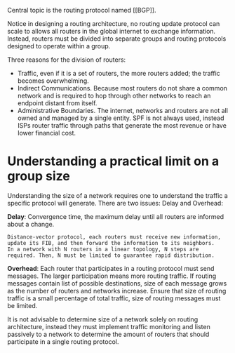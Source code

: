 Central topic is the routing protocol named [[BGP]].

Notice in designing a routing architecture, no routing update protocol can scale to allows all routers in the global internet to exchange information. Instead, routers must be divided into separate groups and routing protocols designed to operate within a group.

Three reasons for the division of routers:
* Traffic, even if it is a set of routers, the more routers added; the traffic becomes overwhelming.
* Indirect Communications. Because most routers do not share a common network and is required to hop through other networks to reach an endpoint distant from itself.
* Administrative Boundaries. The internet, networks and routers are not all owned and managed by a single entity. SPF is not always used, instead ISPs router traffic through paths that generate the most revenue or have lower financial cost.

# Understanding a practical limit on a group size

Understanding the size of a network requires one to understand the traffic a specific protocol will generate. There are two issues: Delay and Overhead:

**Delay**: Convergence time, the maximum delay until all routers are informed about a change.

```Example
Distance-vector protocol, each routers must receive new information, update its FIB, and then forward the information to its neighbors.
In a network with N routers in a linear topology, N steps are required. Then, N must be limited to guarantee rapid distribution.
```

**Overhead**: Each router that participates in a routing protocol must send messages. The larger participation means more routing traffic. If routing messages contain list of possible destinations, size of each message grows as the number of routers and networks increase. Ensure that size of routing traffic is a small percentage of total traffic, size of routing messages must be limited. 

It is not advisable to determine size of a network solely on routing architecture, instead they must implement traffic monitoring and listen passively to a network to determine the amount of routers that should participate in a single routing protocol.

